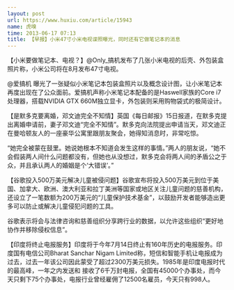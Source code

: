 ```yaml
---
layout: post
url: https://www.huxiu.com/article/15943
name: 虎嗅
time: 2013-06-17 07:13
title: 【早报】小米47寸小米电视谍照曝光，同时还有它做笔记本的消息
---
```

【小米要做笔记本、电视？】@Only_搞机发布了几张小米电视的后壳、外包装盒照片称，小米公司将在8月发布47寸电视。

@爱搞机 曝光了一张疑似小米笔记本包装盒照片以及概念设计图，让小米笔记本再度出现在了公众面前。爱搞机声称小米笔记本配备的是Haswell家族的Core i7处理器，搭载NVIDIA GTX 660M独立显卡，外包装则采用购物袋式的极简设计。

【是默多克要离婚，邓文迪完全不知情】英国《每日邮报》15日报道，在默多克提出离婚申请前，妻子邓文迪“完全不知情”。默多克向法院提出申请当天，邓文迪正在曼哈顿友人的一座豪华公寓里跟朋友聚会，她得知消息时，非常吃惊。

“她完全被蒙在鼓里。她说她根本不知道会发生这样的事情。”两人的朋友说，“她不会假装两人间什么问题都没有，但她也从没想过，默多克会将两人间的矛盾公之于众，并且承认两人的婚姻是个‘大错误’。”

【谷歌投入500万美元解决儿童被侵问题】谷歌宣布将投入500万美元到位于美国、加拿大、欧洲、澳大利亚和拉丁美洲等国家或地区关注儿童问题的慈善机构，还设立了一笔数额为200万美元的“儿童保护技术基金”，以鼓励开发者能够造出更多可以防止或解决儿童侵犯问题的工具。

谷歌表示将会与法律咨询和慈善组织分享跨行业的数据，以允许这些组织“更好地协作并移除侵权信息”。

【印度将终止电报服务】印度将于今年7月14日终止有160年历史的电报服务。印度国有电信公司Bharat Sanchar Nigam Limited称，短信和智能手机让电报成为过去，过去一年该公司因此蒙受了超过2300万美元损失。1985年是印度电报时代的最高峰，一年之内发送和 接收了6千万封电报，全国有45000个办事处，而今天只剩下75个办事处，电报行业曾经雇佣了12500名雇员，今天只有998人。

